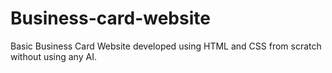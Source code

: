 # Business-card-website
Basic Business Card Website developed using HTML and CSS from scratch without using any AI.
